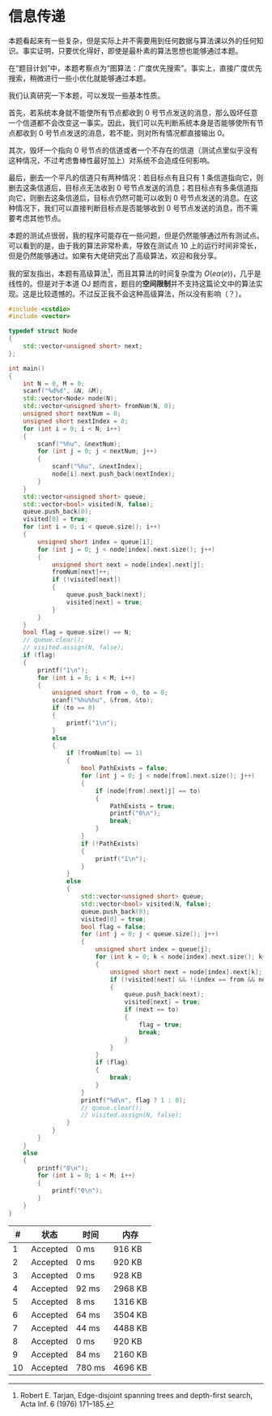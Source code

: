 # 信息传递

本题看起来有一些复杂，但是实际上并不需要用到任何数据与算法课以外的任何知识。事实证明，只要优化得好，即使是最朴素的算法思想也能够通过本题。

在“题目计划”中，本题考察点为“图算法：广度优先搜索”。事实上，直接广度优先搜索，稍微进行一些小优化就能够通过本题。

我们认真研究一下本题，可以发现一些基本性质。

首先，若系统本身就不能使所有节点都收到 $0$ 号节点发送的消息，那么毁坏任意一个信道都不会改变这一事实。因此，我们可以先判断系统本身是否能够使所有节点都收到 $0$ 号节点发送的消息，若不能，则对所有情况都直接输出 $0$。

其次，毁坏一个指向 $0$ 号节点的信道或者一个不存在的信道（测试点里似乎没有这种情况，不过考虑鲁棒性最好加上）对系统不会造成任何影响。

最后，删去一个平凡的信道只有两种情况：若目标点有且只有 1 条信道指向它，则删去这条信道后，目标点无法收到 $0$ 号节点发送的消息；若目标点有多条信道指向它，则删去这条信道后，目标点仍然可能可以收到 $0$ 号节点发送的消息。在这种情况下，我们可以直接判断目标点是否能够收到 $0$ 号节点发送的消息，而不需要考虑其他节点。

本题的测试点很弱，我的程序可能存在一些问题，但是仍然能够通过所有测试点。可以看到的是，由于我的算法非常朴素，导致在测试点 10 上的运行时间非常长，但是仍然能够通过。如果有大佬研究出了高级算法，欢迎和我分享。

我的室友指出，本题有高级算法[^1]，而且其算法的时间复杂度为 $O(e\alpha(e))$，几乎是线性的。但是对于本道 OJ 题而言，题目的**空间限制**并不支持这篇论文中的算法实现。这是比较遗憾的。不过反正我不会这种高级算法，所以没有影响（？）。

```cpp
#include <cstdio>
#include <vector>

typedef struct Node
{
    std::vector<unsigned short> next;
};

int main()
{
    int N = 0, M = 0;
    scanf("%d%d", &N, &M);
    std::vector<Node> node(N);
    std::vector<unsigned short> fromNum(N, 0);
    unsigned short nextNum = 0;
    unsigned short nextIndex = 0;
    for (int i = 0; i < N; i++)
    {
        scanf("%hu", &nextNum);
        for (int j = 0; j < nextNum; j++)
        {
            scanf("%hu", &nextIndex);
            node[i].next.push_back(nextIndex);
        }
    }
    std::vector<unsigned short> queue;
    std::vector<bool> visited(N, false);
    queue.push_back(0);
    visited[0] = true;
    for (int i = 0; i < queue.size(); i++)
    {
        unsigned short index = queue[i];
        for (int j = 0; j < node[index].next.size(); j++)
        {
            unsigned short next = node[index].next[j];
            fromNum[next]++;
            if (!visited[next])
            {
                queue.push_back(next);
                visited[next] = true;
            }
        }
    }
    bool flag = queue.size() == N;
    // queue.clear();
    // visited.assign(N, false);
    if (flag)
    {
        printf("1\n");
        for (int i = 0; i < M; i++)
        {
            unsigned short from = 0, to = 0;
            scanf("%hu%hu", &from, &to);
            if (to == 0)
            {
                printf("1\n");
            }
            else
            {
                if (fromNum[to] == 1)
                {
                    bool PathExists = false;
                    for (int j = 0; j < node[from].next.size(); j++)
                    {
                        if (node[from].next[j] == to)
                        {
                            PathExists = true;
                            printf("0\n");
                            break;
                        }
                    }
                    if (!PathExists)
                    {
                        printf("1\n");
                    }
                }
                else
                {
                    std::vector<unsigned short> queue;
                    std::vector<bool> visited(N, false);
                    queue.push_back(0);
                    visited[0] = true;
                    bool flag = false;
                    for (int j = 0; j < queue.size(); j++)
                    {
                        unsigned short index = queue[j];
                        for (int k = 0; k < node[index].next.size(); k++)
                        {
                            unsigned short next = node[index].next[k];
                            if (!visited[next] && !(index == from && next == to))
                            {
                                queue.push_back(next);
                                visited[next] = true;
                                if (next == to)
                                {
                                    flag = true;
                                    break;
                                }
                            }
                        }
                        if (flag)
                        {
                            break;
                        }
                    }
                    printf("%d\n", flag ? 1 : 0);
                    // queue.clear();
                    // visited.assign(N, false);
                }
            }
        }
    }
    else
    {
        printf("0\n");
        for (int i = 0; i < M; i++)
        {
            printf("0\n");
        }
    }
}
```

| #   | 状态     | 时间   | 内存    |
| --- | -------- | ------ | ------- |
| 1   | Accepted | 0 ms   | 916 KB  |
| 2   | Accepted | 0 ms   | 920 KB  |
| 3   | Accepted | 0 ms   | 928 KB  |
| 4   | Accepted | 92 ms  | 2968 KB |
| 5   | Accepted | 8 ms   | 1316 KB |
| 6   | Accepted | 64 ms  | 3504 KB |
| 7   | Accepted | 44 ms  | 4488 KB |
| 8   | Accepted | 0 ms   | 920 KB  |
| 9   | Accepted | 84 ms  | 2160 KB |
| 10  | Accepted | 780 ms | 4696 KB |

[^1]: Robert E. Tarjan, Edge-disjoint spanning trees and depth-first search, Acta Inf. 6 (1976) 171–185.
